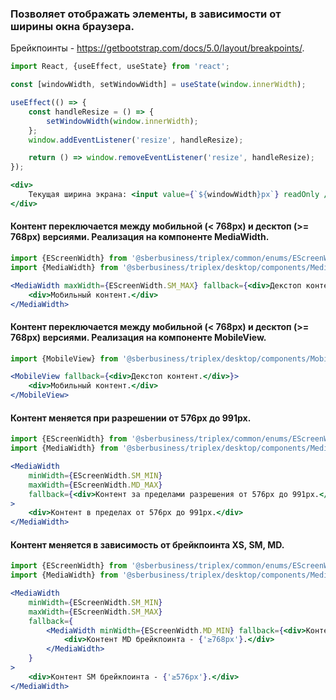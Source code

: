 ### Позволяет отображать элементы, в зависимости от ширины окна браузера.

Брейкпоинты - https://getbootstrap.com/docs/5.0/layout/breakpoints/.

```jsx
import React, {useEffect, useState} from 'react';

const [windowWidth, setWindowWidth] = useState(window.innerWidth);

useEffect(() => {
    const handleResize = () => {
        setWindowWidth(window.innerWidth);
    };
    window.addEventListener('resize', handleResize);

    return () => window.removeEventListener('resize', handleResize);
});

<div>
    Текущая ширина экрана: <input value={`${windowWidth}px`} readOnly />
</div>
```

#### Контент переключается между мобильной (< 768px) и десктоп (>= 768px) версиями. Реализация на компоненте MediaWidth.
```jsx
import {EScreenWidth} from '@sberbusiness/triplex/common/enums/EScreenWidth';
import {MediaWidth} from '@sberbusiness/triplex/desktop/components/MediaWidth/MediaWidth';

<MediaWidth maxWidth={EScreenWidth.SM_MAX} fallback={<div>Декстоп контент.</div>}>
    <div>Мобильный контент.</div>
</MediaWidth>
```

#### Контент переключается между мобильной (< 768px) и десктоп (>= 768px) версиями. Реализация на компоненте MobileView.
```jsx
import {MobileView} from '@sberbusiness/triplex/desktop/components/MobileView/MobileView';

<MobileView fallback={<div>Декстоп контент.</div>}>
    <div>Мобильный контент.</div>
</MobileView>
```

#### Контент меняется при разрешении от 576px до 991px.
```jsx
import {EScreenWidth} from '@sberbusiness/triplex/common/enums/EScreenWidth';
import {MediaWidth} from '@sberbusiness/triplex/desktop/components/MediaWidth/MediaWidth';

<MediaWidth
    minWidth={EScreenWidth.SM_MIN}
    maxWidth={EScreenWidth.MD_MAX}
    fallback={<div>Контент за пределами разрешения от 576px до 991px.</div>}
>
    <div>Контент в пределах от 576px до 991px.</div>
</MediaWidth>
```

#### Контент меняется в зависимость от брейкпоинта XS, SM, MD.
```jsx
import {EScreenWidth} from '@sberbusiness/triplex/common/enums/EScreenWidth';
import {MediaWidth} from '@sberbusiness/triplex/desktop/components/MediaWidth/MediaWidth';

<MediaWidth
    minWidth={EScreenWidth.SM_MIN}
    maxWidth={EScreenWidth.SM_MAX}
    fallback={
        <MediaWidth minWidth={EScreenWidth.MD_MIN} fallback={<div>Контент XS брейкпоинта - {'<576px'}.</div>}>
            <div>Контент MD брейкпоинта - {'≥768px'}.</div>
        </MediaWidth>
    }
>
    <div>Контент SM брейкпоинта - {'≥576px'}.</div>
</MediaWidth>
```
